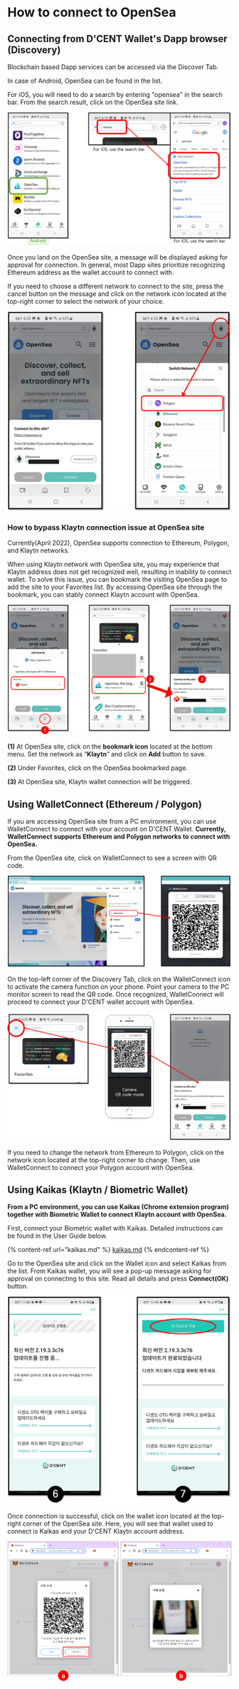# How to connect to OpenSea

## Connecting from D'CENT Wallet's Dapp browser (Discovery)

Blockchain based Dapp services can be accessed via the Discover Tab.

In case of Android, OpenSea can be found in the list.

For iOS, you will need to do a search by entering "opensea" in the search bar. From the search result, click on the OpenSea site link.

![](<../.gitbook/assets/그림1 (4).png>)

Once you land on the OpenSea site, a message will be displayed asking for approval for connection. In general, most Dapp sites prioritize recognizing Ethereum address as the wallet account to connect with.

If you need to choose a different network to connect to the site, press the cancel button on the message and click on the network icon located at the top-right corner to select the network of your choice.

![](<../.gitbook/assets/그림2 (3).png>)

### How to bypass Klaytn connection issue at OpenSea site

Currently(April 2022), OpenSea supports connection to Ethereum, Polygon, and Klaytn networks.

When using Klaytn network with OpenSea site, you may experience that Klaytn address does not get recognized well, resulting in inability to connect wallet. To solve this issue, you can bookmark the visiting OpenSea page to add the site to your Favorites list. By accessing OpenSea site through the bookmark, you can stably connect Klaytn account with OpenSea.

![](<../.gitbook/assets/그림3 (1) (1) (1).png>)

**(1)** At OpenSea site, click on the **bookmark icon** located at the bottom menu. Set the network as “**Klaytn**” and click on **Add** button to save.

**(2)** Under Favorites, click on the OpenSea bookmarked page.

**(3)** At OpenSea site, Klaytn wallet connection will be triggered.

## Using WalletConnect (Ethereum / Polygon)

If you are accessing OpenSea site from a PC environment, you can use WalletConnect to connect with your account on D'CENT Wallet. **Currently, WalletConnect supports Ethereum and Polygon networks to connect with OpenSea.**&#x20;

From the OpenSea site, click on WalletConnect to see a screen with QR code.&#x20;

![](<../.gitbook/assets/그림4 (1) (1).png>)

On the top-left corner of the Discovery Tab, click on the WalletConnect icon to activate the camera function on your phone. Point your camera to the PC monitor screen to read the QR code. Once recognized, WalletConnect will proceed to connect your D'CENT wallet account with OpenSea.

![](<../.gitbook/assets/그림5 (2).png>)

If you need to change the network from Ethereum to Polygon, click on the network icon located at the top-right corner to change. Then, use WalletConnect to connect your Polygon account with OpenSea.

## Using Kaikas (Klaytn / Biometric Wallet)&#x20;

**From a PC environment, you can use Kaikas (Chrome extension program) together with Biometric Wallet to connect Klaytn account with OpenSea.**

First, connect your Biometric wallet with Kaikas. Detailed instructions can be found in the User Guide below.

{% content-ref url="kaikas.md" %}
[kaikas.md](kaikas.md)
{% endcontent-ref %}

Go to the OpenSea site and click on the Wallet icon and select Kaikas from the list. From Kaikas wallet, you will see a pop-up message asking for approval on connecting to this site. Read all details and press **Connect(OK)** button.&#x20;

![](../.gitbook/assets/그림6.png)

Once connection is successful, click on the wallet icon located at the top-right corner of the OpenSea site. Here, you will see that wallet used to connect is Kaikas and your D'CENT Klaytn account address.&#x20;

![](../.gitbook/assets/그림7.png)
